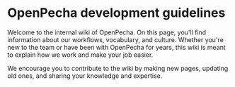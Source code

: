 # OpenPecha development guidelines

Welcome to the internal wiki of OpenPecha. On this page, you'll find information about our workflows, vocabulary, and culture. Whether you're new to the team or have been with OpenPecha for years, this wiki is meant to explain how we work and make your job easier. 

We encourage you to contribute to the wiki by making new pages, updating old ones, and sharing your knowledge and expertise.